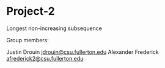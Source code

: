 # Project-2
Longest non-increasing subsequence

Group members:

Justin Drouin jdrouin@csu.fullerton.edu
Alexander Frederick afrederick2@csu.fullerton.edu


